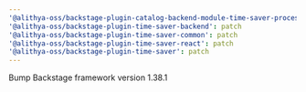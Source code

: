 ```yaml
---
'@alithya-oss/backstage-plugin-catalog-backend-module-time-saver-processor': patch
'@alithya-oss/backstage-plugin-time-saver-backend': patch
'@alithya-oss/backstage-plugin-time-saver-common': patch
'@alithya-oss/backstage-plugin-time-saver-react': patch
'@alithya-oss/backstage-plugin-time-saver': patch
---
```


Bump Backstage framework version 1.38.1
